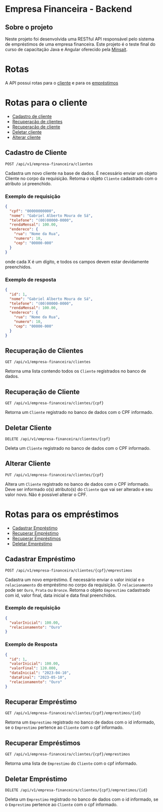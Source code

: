 # Empresa Financeira - Backend

## Sobre o projeto
Neste projeto foi desenvolvida uma RESTful API responsável pelo sistema de empréstimos de uma empresa financeira. Este projeto é o teste final do curso de capacitação Java e Angular oferecido pela [Minsait](https://www.minsait.com/pt).

# Rotas
A API possui rotas para o [cliente](#Rotas-para-o-cliente) e para os [empréstimos](#Rotas-para-os-empréstimos)

# Rotas para o cliente
* [Cadastro de cliente](#Cadastro-de-Cliente)
* [Recuperação de clientes](#Recuperação-de-Clientes)
* [Recuperação de cliente](#Recuperação-de-Cliente)
* [Deletar cliente](#Deletar-Cliente)
* [Alterar cliente](#Alterar-Cliente)

## Cadastro de Cliente
`POST /api/v1/empresa-financeira/clientes`

Cadastra um novo cliente na base de dados. É necessário enviar um objeto Cliente no corpo da requisição.
Retorna o objeto `Cliente` cadastrado com o atributo `id` preenchido.

### Exemplo de requisição
```JSON
{
  "cpf": "00000000000",
  "nome": "Gabriel Alberto Moura de Sá",
  "telefone": "(00)00000-0000",
  "rendaMensal": 100.00,
  "endereco": {
    "rua": "Nome da Rua",
    "numero": 10,
    "cep": "00000-000"
  }
}
```
onde cada X é um dígito, e todos os campos devem estar devidamente preenchidos.

### Exemplo de resposta
```JSON
{
  "id": 1,
  "nome": "Gabriel Alberto Moura de Sá",
  "telefone": "(00)00000-0000",
  "rendaMensal": 100.00,
  "endereco": {
    "rua": "Nome da Rua",
    "numero": 10,
    "cep": "00000-000"
  }
}
```

## Recuperação de Clientes
`GET /api/v1/empresa-financeira/clientes`

Retorna uma lista contendo todos os `Cliente` registrados no banco de dados.

## Recuperação de Cliente
`GET /api/v1/empresa-financeira/clientes/{cpf}`

Retorna um `Cliente` registrado no banco de dados com o CPF informado.

## Deletar Cliente
`DELETE /api/v1/empresa-financeira/clientes/{cpf}`

Deleta um `Cliente` registrado no banco de dados com o CPF informado.

## Alterar Cliente
`PUT /api/v1/empresa-financeira/clientes/{cpf}`

Altera um `Cliente` registrado no banco de dados com o CPF informado. Deve ser informado o(s) atributo(s) do `Cliente` que vai ser alterado e seu valor novo. Não é possível alterar o CPF.

# Rotas para os empréstimos
* [Cadastrar Empréstimo](#cadastrar-empréstimo)
* [Recuperar Empréstimo](#recuperar-empréstimo)
* [Recuperar Empréstimos](#recuperar-empréstimos)
* [Deletar Empréstimo](#deletar-empréstimo)

## Cadastrar Empréstimo
`POST /api/v1/empresa-financeira/clientes/{cpf}/emprestimos`

Cadastra um novo empréstimo. É necessário enviar o valor inicial e o `relacionamento` do empréstimo no corpo da requisição. O `relacionamento` pode ser `Ouro`, `Prata` ou `Bronze`. Retorna o objeto `Emprestimo` cadastrado com id, valor final, data inicial e data final preenchidos.

### Exemplo de requisição
```JSON
{
  "valorInicial": 100.00,
  "relacionamento": "Ouro"
}
```
### Exemplo de Resposta
```JSON
{
  "id": 1,
  "valorInicial": 100.00,
  "valorFinal": 120.000,
  "dataInicial": "2023-04-10",
  "dataFinal": "2023-05-10",
  "relacionamento": "Ouro"
}
```

## Recuperar Empréstimo
`GET /api/v1/empresa-financeira/clientes/{cpf}/emprestimos/{id}`

Retorna um `Emprestimo` registrado no banco de dados com o id informado, se o `Emprestimo` pertence ao `Cliente` com o cpf informado.

## Recuperar Empréstimos
`GET /api/v1/empresa-financeira/clientes/{cpf}/emprestimos`

Retorna uma lista de `Emprestimo` do `Cliente` com o cpf informado.

## Deletar Empréstimo
`DELETE /api/v1/empresa-financeira/clientes/{cpf}/emprestimos/{id}`

Deleta um `Emprestimo` registrado no banco de dados com o id informado, se o `Emprestimo` pertence ao `Cliente` com o cpf informado.
